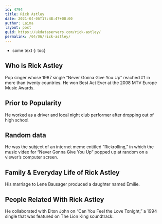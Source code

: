 ```yaml
---
id: 4794
title: Rick Astley
date: 2021-04-06T17:48:47+00:00
author: Laima
layout: post
guid: https://ukdataservers.com/rick-astley/
permalink: /04/06/rick-astley/
---
```


* some text
{: toc}


## Who is Rick Astley
                  
                  
                  
Pop singer whose 1987 single &#8220;Never Gonna Give You Up&#8221; reached #1 in more than twenty countries. He won Best Act Ever at the 2008 MTV Europe Music Awards. 
                  
              
            
              
            
                
                
                
## Prior to Popularity
                  
                  
                  
He worked as a driver and local night club performer after dropping out of high school. 
                  
              
            
              
            
                
                
                
## Random data
                  
                  
                  
He was the subject of an internet meme entitled &#8220;Rickrolling,&#8221; in which the music video for &#8220;Never Gonna Give You Up&#8221; popped up at random on a viewer&#8217;s computer screen. 
                  
              
            
              
            
                
                
                
## Family & Everyday Life of Rick Astley
                  
                  
                  
His marriage to Lene Bausager produced a daughter named Emilie. 
                  
              
            
              
            
                
                
                
## People Related With Rick Astley
                  
                  
                  
He collaborated with Elton John on &#8220;Can You Feel the Love Tonight,&#8221; a 1994 single that was featured on The Lion King soundtrack.  
                  
              
            
              
            
                
              
            
              
              
            
            
              
            
          
          
          